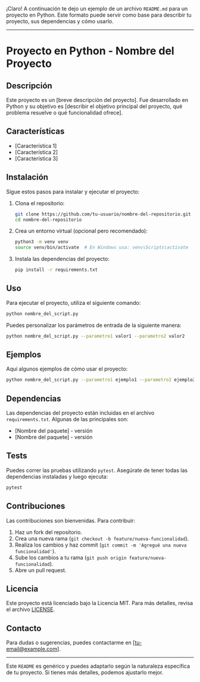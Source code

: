 ¡Claro! A continuación te dejo un ejemplo de un archivo `README.md` para un proyecto en Python. Este formato puede servir como base para describir tu proyecto, sus dependencias y cómo usarlo.

---

# Proyecto en Python - Nombre del Proyecto

## Descripción

Este proyecto es un [breve descripción del proyecto]. Fue desarrollado en Python y su objetivo es [describir el objetivo principal del proyecto, qué problema resuelve o qué funcionalidad ofrece].

## Características

- [Característica 1]
- [Característica 2]
- [Característica 3]

## Instalación

Sigue estos pasos para instalar y ejecutar el proyecto:

1. Clona el repositorio:
   ```bash
   git clone https://github.com/tu-usuario/nombre-del-repositorio.git
   cd nombre-del-repositorio
   ```

2. Crea un entorno virtual (opcional pero recomendado):
   ```bash
   python3 -m venv venv
   source venv/bin/activate  # En Windows usa: venv\Scripts\activate
   ```

3. Instala las dependencias del proyecto:
   ```bash
   pip install -r requirements.txt
   ```

## Uso

Para ejecutar el proyecto, utiliza el siguiente comando:

```bash
python nombre_del_script.py
```

Puedes personalizar los parámetros de entrada de la siguiente manera:

```bash
python nombre_del_script.py --parametro1 valor1 --parametro2 valor2
```

## Ejemplos

Aquí algunos ejemplos de cómo usar el proyecto:

```bash
python nombre_del_script.py --parametro1 ejemplo1 --parametro2 ejemplo2
```

## Dependencias

Las dependencias del proyecto están incluidas en el archivo `requirements.txt`. Algunas de las principales son:

- [Nombre del paquete] - versión
- [Nombre del paquete] - versión

## Tests

Puedes correr las pruebas utilizando `pytest`. Asegúrate de tener todas las dependencias instaladas y luego ejecuta:

```bash
pytest
```

## Contribuciones

Las contribuciones son bienvenidas. Para contribuir:

1. Haz un fork del repositorio.
2. Crea una nueva rama (`git checkout -b feature/nueva-funcionalidad`).
3. Realiza los cambios y haz commit (`git commit -m 'Agregué una nueva funcionalidad'`).
4. Sube los cambios a tu rama (`git push origin feature/nueva-funcionalidad`).
5. Abre un pull request.

## Licencia

Este proyecto está licenciado bajo la Licencia MIT. Para más detalles, revisa el archivo [LICENSE](./LICENSE).

## Contacto

Para dudas o sugerencias, puedes contactarme en [tu-email@example.com].

---

Este `README` es genérico y puedes adaptarlo según la naturaleza específica de tu proyecto. Si tienes más detalles, podemos ajustarlo mejor.